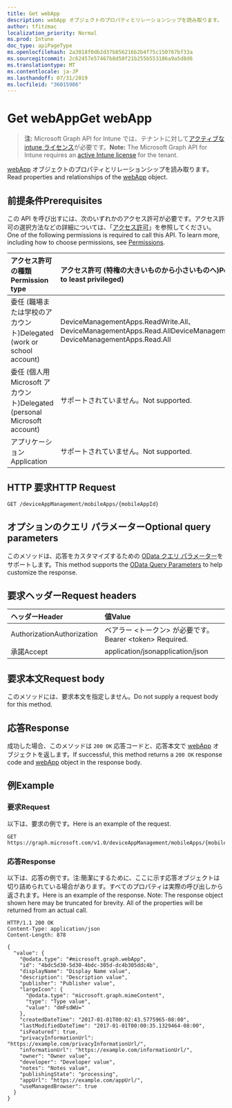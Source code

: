 ```yaml
---
title: Get webApp
description: webApp オブジェクトのプロパティとリレーションシップを読み取ります。
author: tfitzmac
localization_priority: Normal
ms.prod: Intune
doc_type: apiPageType
ms.openlocfilehash: 2a3018f0db2d37b856216b2b4f75c150767bf33a
ms.sourcegitcommit: 2c62457e57467b8d50f21b255b553106a9a5d8d6
ms.translationtype: MT
ms.contentlocale: ja-JP
ms.lasthandoff: 07/31/2019
ms.locfileid: "36015986"
---
```

# <a name="get-webapp"></a><span data-ttu-id="b6208-103">Get webApp</span><span class="sxs-lookup"><span data-stu-id="b6208-103">Get webApp</span></span>

> <span data-ttu-id="b6208-104">**注:** Microsoft Graph API for Intune では、テナントに対して[アクティブな intune ライセンス](https://go.microsoft.com/fwlink/?linkid=839381)が必要です。</span><span class="sxs-lookup"><span data-stu-id="b6208-104">**Note:** The Microsoft Graph API for Intune requires an [active Intune license](https://go.microsoft.com/fwlink/?linkid=839381) for the tenant.</span></span>

<span data-ttu-id="b6208-105">[webApp](../resources/intune-apps-webapp.md) オブジェクトのプロパティとリレーションシップを読み取ります。</span><span class="sxs-lookup"><span data-stu-id="b6208-105">Read properties and relationships of the [webApp](../resources/intune-apps-webapp.md) object.</span></span>

## <a name="prerequisites"></a><span data-ttu-id="b6208-106">前提条件</span><span class="sxs-lookup"><span data-stu-id="b6208-106">Prerequisites</span></span>
<span data-ttu-id="b6208-p101">この API を呼び出すには、次のいずれかのアクセス許可が必要です。アクセス許可の選択方法などの詳細については、「[アクセス許可](/graph/permissions-reference)」を参照してください。</span><span class="sxs-lookup"><span data-stu-id="b6208-p101">One of the following permissions is required to call this API. To learn more, including how to choose permissions, see [Permissions](/graph/permissions-reference).</span></span>

|<span data-ttu-id="b6208-109">アクセス許可の種類</span><span class="sxs-lookup"><span data-stu-id="b6208-109">Permission type</span></span>|<span data-ttu-id="b6208-110">アクセス許可 (特権の大きいものから小さいものへ)</span><span class="sxs-lookup"><span data-stu-id="b6208-110">Permissions (from most to least privileged)</span></span>|
|:---|:---|
|<span data-ttu-id="b6208-111">委任 (職場または学校のアカウント)</span><span class="sxs-lookup"><span data-stu-id="b6208-111">Delegated (work or school account)</span></span>|<span data-ttu-id="b6208-112">DeviceManagementApps.ReadWrite.All、DeviceManagementApps.Read.All</span><span class="sxs-lookup"><span data-stu-id="b6208-112">DeviceManagementApps.ReadWrite.All, DeviceManagementApps.Read.All</span></span>|
|<span data-ttu-id="b6208-113">委任 (個人用 Microsoft アカウント)</span><span class="sxs-lookup"><span data-stu-id="b6208-113">Delegated (personal Microsoft account)</span></span>|<span data-ttu-id="b6208-114">サポートされていません。</span><span class="sxs-lookup"><span data-stu-id="b6208-114">Not supported.</span></span>|
|<span data-ttu-id="b6208-115">アプリケーション</span><span class="sxs-lookup"><span data-stu-id="b6208-115">Application</span></span>|<span data-ttu-id="b6208-116">サポートされていません。</span><span class="sxs-lookup"><span data-stu-id="b6208-116">Not supported.</span></span>|

## <a name="http-request"></a><span data-ttu-id="b6208-117">HTTP 要求</span><span class="sxs-lookup"><span data-stu-id="b6208-117">HTTP Request</span></span>
<!-- {
  "blockType": "ignored"
}
-->
``` http
GET /deviceAppManagement/mobileApps/{mobileAppId}
```

## <a name="optional-query-parameters"></a><span data-ttu-id="b6208-118">オプションのクエリ パラメーター</span><span class="sxs-lookup"><span data-stu-id="b6208-118">Optional query parameters</span></span>
<span data-ttu-id="b6208-119">このメソッドは、応答をカスタマイズするための [OData クエリ パラメーター](https://docs.microsoft.com/en-us/graph/query-parameters)をサポートします。</span><span class="sxs-lookup"><span data-stu-id="b6208-119">This method supports the [OData Query Parameters](https://docs.microsoft.com/en-us/graph/query-parameters) to help customize the response.</span></span>

## <a name="request-headers"></a><span data-ttu-id="b6208-120">要求ヘッダー</span><span class="sxs-lookup"><span data-stu-id="b6208-120">Request headers</span></span>
|<span data-ttu-id="b6208-121">ヘッダー</span><span class="sxs-lookup"><span data-stu-id="b6208-121">Header</span></span>|<span data-ttu-id="b6208-122">値</span><span class="sxs-lookup"><span data-stu-id="b6208-122">Value</span></span>|
|:---|:---|
|<span data-ttu-id="b6208-123">Authorization</span><span class="sxs-lookup"><span data-stu-id="b6208-123">Authorization</span></span>|<span data-ttu-id="b6208-124">ベアラー &lt;トークン&gt; が必要です。</span><span class="sxs-lookup"><span data-stu-id="b6208-124">Bearer &lt;token&gt; Required.</span></span>|
|<span data-ttu-id="b6208-125">承諾</span><span class="sxs-lookup"><span data-stu-id="b6208-125">Accept</span></span>|<span data-ttu-id="b6208-126">application/json</span><span class="sxs-lookup"><span data-stu-id="b6208-126">application/json</span></span>|

## <a name="request-body"></a><span data-ttu-id="b6208-127">要求本文</span><span class="sxs-lookup"><span data-stu-id="b6208-127">Request body</span></span>
<span data-ttu-id="b6208-128">このメソッドには、要求本文を指定しません。</span><span class="sxs-lookup"><span data-stu-id="b6208-128">Do not supply a request body for this method.</span></span>

## <a name="response"></a><span data-ttu-id="b6208-129">応答</span><span class="sxs-lookup"><span data-stu-id="b6208-129">Response</span></span>
<span data-ttu-id="b6208-130">成功した場合、このメソッドは `200 OK` 応答コードと、応答本文で [webApp](../resources/intune-apps-webapp.md) オブジェクトを返します。</span><span class="sxs-lookup"><span data-stu-id="b6208-130">If successful, this method returns a `200 OK` response code and [webApp](../resources/intune-apps-webapp.md) object in the response body.</span></span>

## <a name="example"></a><span data-ttu-id="b6208-131">例</span><span class="sxs-lookup"><span data-stu-id="b6208-131">Example</span></span>

### <a name="request"></a><span data-ttu-id="b6208-132">要求</span><span class="sxs-lookup"><span data-stu-id="b6208-132">Request</span></span>
<span data-ttu-id="b6208-133">以下は、要求の例です。</span><span class="sxs-lookup"><span data-stu-id="b6208-133">Here is an example of the request.</span></span>
``` http
GET https://graph.microsoft.com/v1.0/deviceAppManagement/mobileApps/{mobileAppId}
```

### <a name="response"></a><span data-ttu-id="b6208-134">応答</span><span class="sxs-lookup"><span data-stu-id="b6208-134">Response</span></span>
<span data-ttu-id="b6208-p102">以下は、応答の例です。注:簡潔にするために、ここに示す応答オブジェクトは切り詰められている場合があります。すべてのプロパティは実際の呼び出しから返されます。</span><span class="sxs-lookup"><span data-stu-id="b6208-p102">Here is an example of the response. Note: The response object shown here may be truncated for brevity. All of the properties will be returned from an actual call.</span></span>
``` http
HTTP/1.1 200 OK
Content-Type: application/json
Content-Length: 878

{
  "value": {
    "@odata.type": "#microsoft.graph.webApp",
    "id": "4bdc5d30-5d30-4bdc-305d-dc4b305ddc4b",
    "displayName": "Display Name value",
    "description": "Description value",
    "publisher": "Publisher value",
    "largeIcon": {
      "@odata.type": "microsoft.graph.mimeContent",
      "type": "Type value",
      "value": "dmFsdWU="
    },
    "createdDateTime": "2017-01-01T00:02:43.5775965-08:00",
    "lastModifiedDateTime": "2017-01-01T00:00:35.1329464-08:00",
    "isFeatured": true,
    "privacyInformationUrl": "https://example.com/privacyInformationUrl/",
    "informationUrl": "https://example.com/informationUrl/",
    "owner": "Owner value",
    "developer": "Developer value",
    "notes": "Notes value",
    "publishingState": "processing",
    "appUrl": "https://example.com/appUrl/",
    "useManagedBrowser": true
  }
}
```



